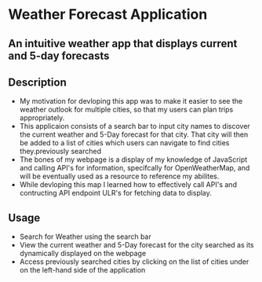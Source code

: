 # Weather Forecast Application

## An intuitive weather app that displays current and 5-day forecasts

## Description 

- My motivation for devloping this app was to make it easier to see the weather outlook for multiple cities, so that my users can plan trips appropriately.
- This applicaion consists of a search bar to input city names to discover the current weather and 5-Day forecast for that city. That city will then be added to a list of cities which users can navigate to find cities they.previously searched
- The bones of my webpage is a display of my knowledge of JavaScript and calling API's for information, specifcally for OpenWeatherMap, and will be eventually used as a resource to reference my abilites.
- While devloping this map I learned how to effectively call API's and contructing API endpoint ULR's for fetching data to display.

## Usage
- Search for Weather using the search bar 
- View the current weather and 5-Day forecast for the city searched as its dynamically displayed on the webpage
- Access previously searched cities by clicking on the list of cities under on the left-hand side of the application